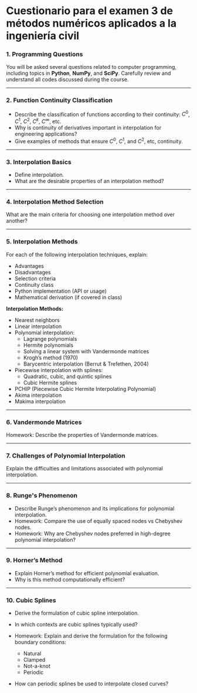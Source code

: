 # Cuestionario para el examen 3 de métodos numéricos aplicados a la ingeniería civil

### 1. Programming Questions

You will be asked several questions related to computer programming, including topics in **Python**, **NumPy**, and **SciPy**. Carefully review and understand all codes discussed during the course.

---

### 2. Function Continuity Classification

* Describe the classification of functions according to their continuity: $C^0$, $C^1$, $C^2$, $C^k$, $C^\infty$, etc.
* Why is continuity of derivatives important in interpolation for engineering applications?
* Give examples of methods that ensure $C^0$, $C^1$, and $C^2$, etc, continuity.

---

### 3. Interpolation Basics

* Define interpolation.
* What are the desirable properties of an interpolation method?

---

### 4. Interpolation Method Selection

What are the main criteria for choosing one interpolation method over another?

---

### 5. Interpolation Methods

For each of the following interpolation techniques, explain:

* Advantages
* Disadvantages
* Selection criteria
* Continuity class
* Python implementation (API or usage)
* Mathematical derivation (if covered in class)

**Interpolation Methods:**

* Nearest neighbors
* Linear interpolation
* Polynomial interpolation:
  * Lagrange polynomials
  * Hermite polynomials
  * Solving a linear system with Vandermonde matrices
  * Krogh’s method (1970)
  * Barycentric interpolation (Berrut & Trefethen, 2004)
* Piecewise interpolation with splines:
  * Quadratic, cubic, and quintic splines
  * Cubic Hermite splines
* PCHIP (Piecewise Cubic Hermite Interpolating Polynomial)
* Akima interpolation
* Makima interpolation

---

### 6. Vandermonde Matrices

Homework: Describe the properties of Vandermonde matrices.

---

### 7. Challenges of Polynomial Interpolation

Explain the difficulties and limitations associated with polynomial interpolation.

---

### 8. Runge's Phenomenon

* Describe Runge’s phenomenon and its implications for polynomial interpolation.
* Homework: Compare the use of equally spaced nodes vs Chebyshev nodes.
* Homework: Why are Chebyshev nodes preferred in high-degree polynomial interpolation?

---

### 9. Horner’s Method

* Explain Horner’s method for efficient polynomial evaluation.
* Why is this method computationally efficient?

---

### 10. Cubic Splines

* Derive the formulation of cubic spline interpolation.
* In which contexts are cubic splines typically used?
* Homework: Explain and derive the formulation for the following boundary conditions:
  * Natural
  * Clamped
  * Not-a-knot
  * Periodic

* How can periodic splines be used to interpolate closed curves?